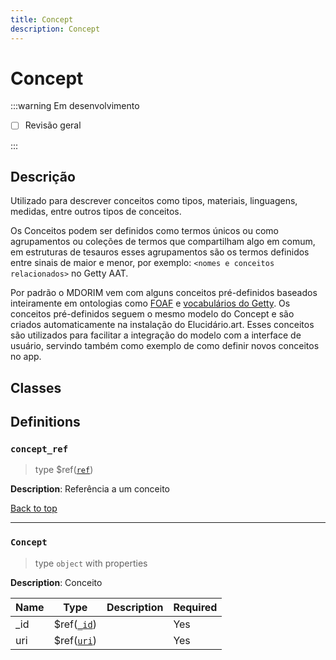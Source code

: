 ```yaml
---
title: Concept
description: Concept
---
```


# Concept

:::warning Em desenvolvimento

-   [ ] Revisão geral

:::

## Descrição

Utilizado para descrever conceitos como tipos, materiais, linguagens, medidas, entre outros tipos de conceitos.

Os Conceitos podem ser definidos como termos únicos ou como agrupamentos ou coleções de termos que compartilham algo em comum, em estruturas de tesauros esses agrupamentos são os termos definidos entre sinais de maior e menor, por exemplo: `<nomes e conceitos relacionados>` no Getty AAT.

Por padrão o MDORIM vem com alguns conceitos pré-definidos baseados inteiramente em ontologias como [FOAF](http://xmlns.com/foaf/0.1/) e [vocabulários do Getty](https://www.getty.edu/research/tools/vocabularies/). Os conceitos pré-definidos seguem o mesmo modelo do Concept e são criados automaticamente na instalação do Elucidário.art. Esses conceitos são utilizados para facilitar a integração do modelo com a interface de usuário, servindo também como exemplo de como definir novos conceitos no app.

## Classes

## Definitions

### `concept_ref`

> type $ref([`ref`](https://elucidario.art/mdorim/metadata.json#/definitions))

**Description**: Referência a um conceito

[Back to top](#)

---

### `Concept`

> type `object` with properties

**Description**: Conceito

| Name | Type                                                                    | Description | Required |
| ---- | ----------------------------------------------------------------------- | ----------- | -------- |
| \_id | $ref([`_id`](https://elucidario.art/mdorim/metadata.json#/definitions)) |             | Yes      |
| uri  | $ref([`uri`](https://elucidario.art/mdorim/metadata.json#/definitions)) |             | Yes      |
